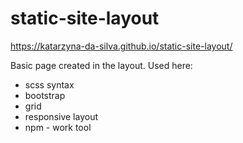 # static-site-layout
https://katarzyna-da-silva.github.io/static-site-layout/

Basic page created in the layout.
Used here:
- scss syntax
- bootstrap
- grid
- responsive layout
- npm - work tool
